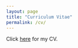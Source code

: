 ```yaml
---
layout: page
title: "Curriculum Vitae"
permalink: /cv/
---
```


Click [here](https://mike-law.github.io/files/cv.pdf) for my CV.